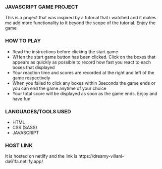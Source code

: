 <div>
    <h3>JAVASCRIPT GAME PROJECT</h3>
    <p>This is a project that was inspired by a tutorial that i watched and it makes me add more functionality to it beyond the scope of the tutorial. Enjoy the game <i class="far fa-smile-beam" class="text-warning"></i></p>
</div>

<div>
    <h3>HOW TO PLAY</h3>
    <ul>
        <li>Read the instructions before clicking the start game</li>
        <li>WHen the start game button has been clicked. Click on the boxes that appears as quickly as possible to record how fast you react to each boxes that displayed</li>
        <li>Your reaction time and scores are recorded at the right and left of the game respectively</li>
        <li>When you failed to click any boxes within 3seconds the game ends or you can end the game anytime of your choice</li>
        <li>Your total score will be displayed as soon as the game ends. Enjoy and have fun <i class="fas fa-smile-wink"></i></li>
    </ul>
</div>

<div>
    <h3>LANGUAGES/TOOLS USED</h3>
    <ul>
        <li>HTML</li>
        <li>CSS (SASS)</li>
        <li>JAVASCRIPT</li>
    </ul>
</div>

<div>
    <h3>HOST LINK</h3>
    <p> It is hosted on netlify and the link is https://dreamy-villani-da61fa.netlify.app/</p>
</div>
